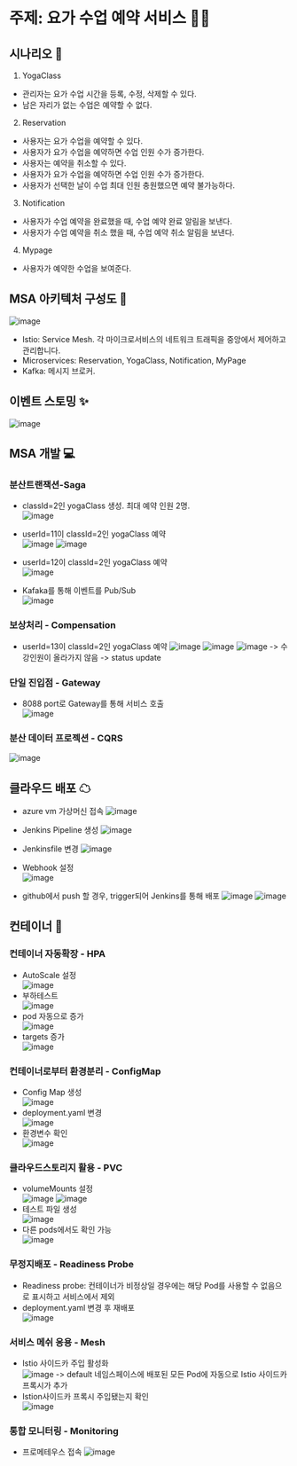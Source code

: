# 주제: 요가 수업 예약 서비스 🧘‍♂️

## 시나리오 📝
1. YogaClass
- 관리자는 요가 수업 시간을 등록, 수정, 삭제할 수 있다.
- 남은 자리가 없는 수업은 예약할 수 없다.
2. Reservation
- 사용자는 요가 수업을 예약할 수 있다.
- 사용자가 요가 수업을 예약하면 수업 인원 수가 증가한다.
- 사용자는 예약을 취소할 수 있다.
- 사용자가 요가 수업을 예약하면 수업 인원 수가 증가한다.
- 사용자가 선택한 날이 수업 최대 인원 충원했으면 예약 불가능하다.
3. Notification
- 사용자가 수업 예약을 완료했을 때, 수업 예약 완료 알림을 보낸다.
- 사용자가 수업 예약을 취소 했을 때, 수업 예약 취소 알림을 보낸다.
4. Mypage
- 사용자가 예약한 수업을 보여준다.

## MSA 아키텍처 구성도 🎀
![image](https://github.com/user-attachments/assets/61d2eb90-d154-4506-8fce-fe066591e5ef)
- Istio: Service Mesh. 각 마이크로서비스의 네트워크 트래픽을 중앙에서 제어하고 관리합니다.
- Microservices: Reservation, YogaClass, Notification, MyPage
- Kafka: 메시지 브로커. 
## 이벤트 스토밍 ✨
![image](https://github.com/user-attachments/assets/10deb8b8-5952-4b53-8fbf-ee62253f77e6)

## MSA 개발 💻
### 분산트랜잭션-Saga
- classId=2인 yogaClass 생성. 최대 예약 인원 2명.<br>
![image](https://github.com/user-attachments/assets/8b2ad392-1521-4b4e-a665-4a551b90d55b)

- userId=11이 classId=2인 yogaClass 예약<br>
![image](https://github.com/user-attachments/assets/a1d26ed2-9cad-4915-a699-b48e6616de9f)
![image](https://github.com/user-attachments/assets/1b5ec3e6-3d5f-4d74-987e-7425ad173cd7)

- userId=12이 classId=2인 yogaClass 예약<br>
![image](https://github.com/user-attachments/assets/423f4837-5f47-4e35-b4cf-f21d361bfcb2)

- Kafaka를 통해 이벤트를 Pub/Sub<br>
![image](https://github.com/user-attachments/assets/8e64552e-b8a1-4baf-b81d-68431727dae8)

### 보상처리 - Compensation
- userId=13이 classId=2인 yogaClass 예약 
![image](https://github.com/user-attachments/assets/4f8aa680-553c-45b7-80b8-62bdb4ba2a3b)
![image](https://github.com/user-attachments/assets/f7a331af-dd7a-403f-be1e-6e5d6f50ef2a)
![image](https://github.com/user-attachments/assets/2f335953-6f9e-4518-8df4-1adc3f34eeb4)
-> 수강인원이 올라가지 않음
-> status update
  
### 단일 진입점 - Gateway
- 8088 port로 Gateway를 통해 서비스 호출<br>
![image](https://github.com/user-attachments/assets/158721b6-ebdf-4426-9fa4-cea929e379c6)

### 분산 데이터 프로젝션 - CQRS
![image](https://github.com/user-attachments/assets/a1608540-50eb-4618-8611-c629460e552b)

## 클라우드 배포 ☁
- azure vm 가상머신 접속
![image](https://github.com/user-attachments/assets/a45aa09b-987e-4e90-a17b-14bb753b1528)

- Jenkins Pipeline 생성
![image](https://github.com/user-attachments/assets/0051deab-4c2b-4d71-a2ed-469a49dbf0a3)

- Jenkinsfile 변경
![image](https://github.com/user-attachments/assets/d942c42f-d1b5-4884-b33c-d503535c7de6)

- Webhook 설정<br>
![image](https://github.com/user-attachments/assets/11dc48cd-f862-4a7a-a212-5dd307c1346b)

- github에서 push 할 경우, trigger되어 Jenkins를 통해 배포
![image](https://github.com/user-attachments/assets/166d9ef0-46f4-4303-b61a-b6ea16836388)
![image](https://github.com/user-attachments/assets/f6c3217a-776f-4552-887b-b5134d59803a)


## 컨테이너 🚦
### 컨테이너 자동확장 - HPA
- AutoScale 설정<br>
![image](https://github.com/user-attachments/assets/c41fd4df-a7be-4787-9c46-710fc67e48b3)
- 부하테스트<br>
![image](https://github.com/user-attachments/assets/7ad7f293-bacb-4e60-8da4-e8bc33c660a6)
- pod 자동으로 증가<br>
![image](https://github.com/user-attachments/assets/58cf6205-1223-45f2-b1ad-087511a59708)
- targets 증가<br>
![image](https://github.com/user-attachments/assets/81a64d64-6aff-4822-a52f-a119b134a024)

### 컨테이너로부터 환경분리 - ConfigMap
- Config Map 생성<br>
![image](https://github.com/user-attachments/assets/4bca90f3-feea-4b62-90aa-c73bc78d37e5)
- deployment.yaml 변경<br>
![image](https://github.com/user-attachments/assets/eb68a8b5-ae58-470d-8e0d-5eb4d46b7f0b)
- 환경변수 확인<br>
![image](https://github.com/user-attachments/assets/dbb401ec-f9b7-4a98-b301-27638463db86)

### 클라우드스토리지 활용 - PVC
- volumeMounts 설정<br>
![image](https://github.com/user-attachments/assets/143969a8-9ca3-4a92-a0ef-7bd9d23e1013)
![image](https://github.com/user-attachments/assets/21c991d2-7ea8-47e7-89b2-c68b1b7010f6)
- 테스트 파일 생성<br>
![image](https://github.com/user-attachments/assets/bb34bd0c-f9f0-475f-9096-19b69c69067b)
- 다른 pods에서도 확인 가능<br>
![image](https://github.com/user-attachments/assets/f0d3568b-b87e-4287-b541-8388590afd2f)

### 무정지배포 - Readiness Probe
- Readiness probe: 컨테이너가 비정상일 경우에는 해당 Pod를 사용할 수 없음으로 표시하고 서비스에서 제외
- deployment.yaml 변경 후 재배포<br>
![image](https://github.com/user-attachments/assets/8a3ca8ff-1925-465f-bda0-91578f12e1df)

### 서비스 메쉬 응용 - Mesh
- Istio 사이드카 주입 활성화<br>
![image](https://github.com/user-attachments/assets/86fca42e-fabf-416b-96a5-26071d0e5b70)
-> default 네임스페이스에 배포된 모든 Pod에 자동으로 Istio 사이드카 프록시가 추가
- Istion사이드카 프록시 주입됐는지 확인<br>
![image](https://github.com/user-attachments/assets/d36790c6-73cf-46ed-b0fe-d0eef2329460)

### 통합 모니터링 - Monitoring
- 프로메테우스 접속
![image](https://github.com/user-attachments/assets/5c11e1d1-1561-41cf-9fcb-762dd744c168)

